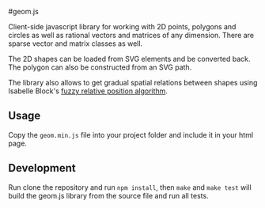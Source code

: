 #geom.js

Client-side javascript library for working with 2D points, polygons and circles as well as rational vectors and matrices of any dimension. There are sparse vector and matrix classes as well.

The 2D shapes can be loaded from SVG elements and be converted back. The polygon can also be constructed from an SVG path.

The library also allows to get gradual spatial relations between shapes using Isabelle Block's [fuzzy relative position algorithm](http://ieeexplore.ieee.org/xpl/freeabs_all.jsp?arnumber=777378).

## Usage

Copy the `geom.min.js` file into your project folder and include it in your html page.

## Development

Run clone the repository and run `npm install`, then `make` and `make test` will build the geom.js library from the source file and run all tests.